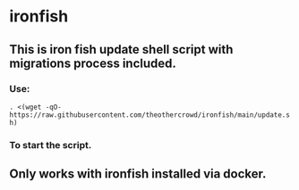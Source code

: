 # ironfish

## This is iron fish update shell script with migrations process included.

### Use:

`. <(wget -qO- https://raw.githubusercontent.com/theothercrowd/ironfish/main/update.sh)` 

### To start the script.

## Only works with ironfish installed via docker.

##

